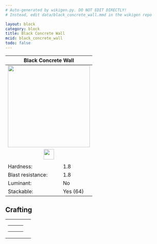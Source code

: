 ```yaml
---
# Auto-generated by wikigen.py. DO NOT EDIT DIRECTLY!
# Instead, edit data/black_concrete_wall.mmd in the wikigen repo

layout: block
category: block
title: Black Concrete Wall
mcid: black_concrete_wall
todo: false
---
```


<table class="block-info"><thead><tr>
<th colspan=2>Black Concrete Wall</th>
</tr></thead><tbody><tr>
<tr><td colspan=2 style="text-align:center"><img src="/allotment/img/textures/allotment/black_concrete_wall.png" width="256" height="256" alt="" class="preview-icon"></td></tr>
<tr><td colspan=2 style="text-align:center"><img src="/allotment/img/inventory_textures/allotment/black_concrete_wall.png" width="32" height="32" alt="" class="inventory-icon"></td></tr>
<tr><td colspan=2 style="text-align:center"><span class="tool-info tool-pickaxe tool-level-1" title="Requires a Wooden/Gold Pickaxe"></span></td></tr>
<tr><td>Hardness:</td><td>1.8</td></tr>
<tr><td>Blast resistance:</td><td>1.8</td></tr>
<tr><td>Luminant:</td><td>No</td></tr>
<tr><td>Stackable:</td><td>Yes (64)</td></tr>
</tr></tbody></table>

## Crafting

<table class="crafting-recipe crafting-shaped"><tbody><tr>
<td><table class="crafting-grid"><tbody>
<tr>
<td>
<span title="Black Concrete" class="item item-minecraft:black_concrete item-type-item" style="background-image:url(&quot;/allotment/img/inventory_textures/minecraft/black_concrete.png&quot;)"></span>
</td>
<td>
<span title="Black Concrete" class="item item-minecraft:black_concrete item-type-item" style="background-image:url(&quot;/allotment/img/inventory_textures/minecraft/black_concrete.png&quot;)"></span>
</td>
<td>
<span title="Black Concrete" class="item item-minecraft:black_concrete item-type-item" style="background-image:url(&quot;/allotment/img/inventory_textures/minecraft/black_concrete.png&quot;)"></span>
</td>
</tr>
<tr>
<td>
<span title="Black Concrete" class="item item-minecraft:black_concrete item-type-item" style="background-image:url(&quot;/allotment/img/inventory_textures/minecraft/black_concrete.png&quot;)"></span>
</td>
<td>
<span title="Black Concrete" class="item item-minecraft:black_concrete item-type-item" style="background-image:url(&quot;/allotment/img/inventory_textures/minecraft/black_concrete.png&quot;)"></span>
</td>
<td>
<span title="Black Concrete" class="item item-minecraft:black_concrete item-type-item" style="background-image:url(&quot;/allotment/img/inventory_textures/minecraft/black_concrete.png&quot;)"></span>
</td>
</tr>
<tr>
<td>
<span class="item item-empty-space"></span>
</td>
<td>
<span class="item item-empty-space"></span>
</td>
<td>
<span class="item item-empty-space"></span>
</td>
</tr>
</tbody></table></td>
<td class="result">
<div class="result-inner">
<div class="result-slot">
<span title="Black Concrete Wall" class="item item-allotment:black_concrete_wall" style="background-image:url(&quot;/allotment/img/inventory_textures/allotment/black_concrete_wall.png&quot;)"></span>
</div>
</div>
</td>
</tr></tbody></table>